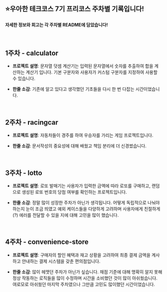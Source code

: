 ## ⭐**우아한 테크코스 7기 프리코스 주차별 기록입니다!**

#### 자세한 정보와 회고는 각 주차별 README에 담았습니다!

&nbsp;

## **1주차 - calculator**

- **프로젝트 설명**: 문자열 덧셈 계산기는 입력된 문자열에서 숫자를 추출하여 합을 계산하는 계산기 입니다.
  기본 구분자와 사용자가 커스텀 구분자를 지정하여 사용할 수 있습니다.

- **한줄 소감**: 기존에 알고 있다고 생각했던 기초들을 다시 한 번 다잡는 시간이었습니다.

&nbsp;

## **2주차 - racingcar**

- **프로젝트 설명**: 자동차들이 경주를 하여 우승자를 가리는 게임 프로젝트입니다.

- **한줄 소감**: 문서작성의 중요성에 대해 배웠고 책임 분리에 더 신경썼습니다.

&nbsp;

## **3주차 - lotto**

- **프로젝트 설명**: 로또 발매기는 사용자가 입력한 금액에 따라 로또를 구매하고, 랜덤으로 생성된 로또 번호의 당첨 여부를 확인하는 프로젝트입니다.

- **한줄 소감**: 정말 많이 성장한 주차가 아닌가 생각됩니다. 어떻게 독립적으로 나눠야 하는지 눈이 조금 띄였고 예외 케이스들을 다양하게 고려하며 사용자에게 친절하게(?) 에러를 전달할 수 있을 지에 대해 고민을 많이 했습니다.
  
&nbsp;

## **4주차 - convenience-store**

- **프로젝트 설명**: 구매자의 할인 혜택과 재고 상황을 고려하여 최종 결제 금액을 계사하고 안내하는 결제 시스템을 갖춘 편의점입니다.

- **한줄 소감**: 많이 헤맷던 주차가 아닌가 싶습니다. 채점 기준에 대해 명확히 알지 못해 정상 작동하는 로직들을 많이 수정하며 시간을 소비했던 것이 많이 아쉬웠습니다. 여로모로 아쉬웠던 마지막 주차였으나 그만큼 고민도 많이했던 시간이었습니다.

